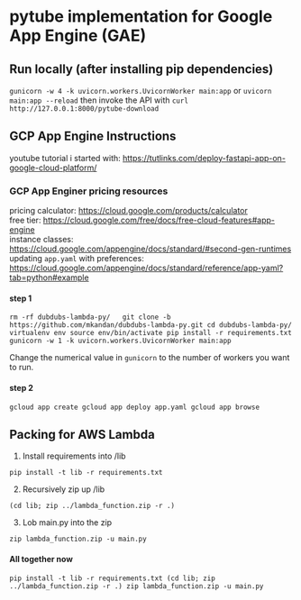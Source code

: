 # pytube implementation for Google App Engine (GAE)

## Run locally (after installing pip dependencies)

`gunicorn -w 4 -k uvicorn.workers.UvicornWorker main:app`
or
`uvicorn main:app --reload`
then invoke the API with
`curl http://127.0.0.1:8000/pytube-download`

## GCP App Engine Instructions

youtube tutorial i started with: https://tutlinks.com/deploy-fastapi-app-on-google-cloud-platform/

### GCP App Enginer pricing resources

pricing calculator: https://cloud.google.com/products/calculator  
free tier: https://cloud.google.com/free/docs/free-cloud-features#app-engine  
instance classes: https://cloud.google.com/appengine/docs/standard/#second-gen-runtimes  
updating `app.yaml` with preferences: https://cloud.google.com/appengine/docs/standard/reference/app-yaml?tab=python#example

#### step 1

`rm -rf dubdubs-lambda-py/  
git clone -b https://github.com/mkandan/dubdubs-lambda-py.git
cd dubdubs-lambda-py/
virtualenv env
source env/bin/activate
pip install -r requirements.txt
gunicorn -w 1 -k uvicorn.workers.UvicornWorker main:app`

Change the numerical value in `gunicorn` to the number of workers you want to run.

#### step 2

`gcloud app create
gcloud app deploy app.yaml
gcloud app browse`

## Packing for AWS Lambda

1. Install requirements into /lib

`pip install -t lib -r requirements.txt`

2. Recursively zip up /lib

`(cd lib; zip ../lambda_function.zip -r .)`

3. Lob main.py into the zip

`zip lambda_function.zip -u main.py`

#### All together now

`pip install -t lib -r requirements.txt
(cd lib; zip ../lambda_function.zip -r .)
zip lambda_function.zip -u main.py`
